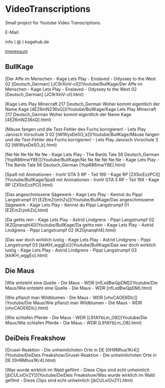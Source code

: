 # VideoTranscriptions

Small project for Youtube Video Transcriptions.


E-Mail:

info ( @ ) kagehub.de

[Impressum](Imprint.html)

## BullKage

[Der Affe im Menschen - Kage Lets Play - Enslaved - Odyssey to the West 02 [Deutsch_German] [JC9rXinV-cI]](Youtube/BullKage/Der Affe im Menschen - Kage Lets Play - Enslaved - 
Odyssey to the West 02 [Deutsch_German] [JC9rXinV-cI].html)

[Kage Lets Play Minecraft 217 Deutsch_German Woher kommt eigentlich der Name Kage [4EZ6mN236sQ]](Youtube/BullKage/Kage Lets Play Minecraft 217 Deutsch_German Woher kommt eigentlich der Name Kage [4EZ6mN236sQ].html)

[Mäuse fangen und die Text-Fehler des Fuchs korrigieren! - Lets Play Janosch Vorschule 3 02 [tWWysDe5O_k]](Youtube/BullKage/Mäuse fangen und die Text-Fehler des Fuchs korrigieren! - Lets Play Janosch Vorschule 3 02 [tWWysDe5O_k].html)

[Ne Ne Ne Ne Ne Ne - Kage Lets Play - The Bards Tale 56 Deutsch_German [YopR86mwY8E]](Youtube/BullKage/Ne Ne Ne Ne Ne Ne - Kage Lets Play - The Bards Tale 56 Deutsch_German [YopR86mwY8E].html)

[Spaß mit Animationen - IronV GTA 5 RP - Teil 199 - Kage RP [ZX5icEzzPCI]](Youtube/BullKage/Spaß mit Animationen - IronV GTA 5 RP - Teil 199 - Kage RP [ZX5icEzzPCI].html)

[Das angeschmissene Sägewerk - Kage Lets Play - Kennst du Pippi Langstrumpf 01 [E2EmZrjmhZs]](Youtube/BullKage/Das angeschmissene Sägewerk - Kage Lets Play - Kennst du Pippi Langstrumpf 01 [E2EmZrjmhZs].html)

[Da gehts rein - Kage Lets Play - Astrid Lindgrens - Pippi Langstrumpf 02 [KZGjnanqhI4]](Youtube/BullKage/Da gehts rein - Kage Lets Play - Astrid Lindgrens - Pippi Langstrumpf 02 [KZGjnanqhI4].html)

[Das war doch wirklich lustig - Kage Lets Play - Astrid Lindgrens - Pippi Langstrumpf 03 [kklKH_wggEo]](Youtube/BullKage/Das war doch wirklich lustig - Kage Lets Play - Astrid Lindgrens - Pippi Langstrumpf 03 [kklKH_wggEo].html)



## Die Maus

[Wie entsteht eine Quelle - Die Maus - WDR [nfLxdBwQpDM]](Youtube/Die Maus/Wie entsteht eine Quelle - Die Maus - WDR [nfLxdBwQpDM].html)

[Wie pflanzt man Wildblumen - Die Maus - WDR [vhvCAOE6Dlc]](Youtube/Die Maus/Wie pflanzt man Wildblumen - Die Maus - WDR [vhvCAOE6Dlc].html)

[Wie schlafen Pferde - Die Maus - WDR [L91AYbLm_O8]](Youtube/Die Maus/Wie schlafen Pferde - Die Maus - WDR [L91AYbLm_O8].html)

## DeiDeis Freakshow

[Grusel-Reaktion - Die unheimlichsten Orte in DE [0H9Mhus1Kr4]](Youtube/DeiDeis Freakshow/Grusel-Reaktion - Die unheimlichsten Orte in DE [0H9Mhus1Kr4].html)

[Was wurde wirklich im Wald gefilmt - Diese Clips sind echt unheimlich [jbCULxiOvZY]](Youtube/DeiDeis Freakshow/Was wurde wirklich im Wald gefilmt - Diese Clips sind echt unheimlich [jbCULxiOvZY].html)